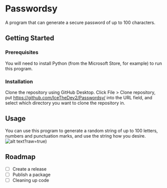 # Passwordsy
A program that can generate a secure password of up to 100 characters.

## Getting Started
### Prerequisites
You will need to install Python (from the Microsoft Store, for example) to run this program.

### Installation
Clone the repository using GitHub Desktop.
Click File > Clone repository, put https://github.com/IceTheDev2/Passwordsy/ into the URL field, and select which directory you want to clone the repository in.

## Usage
You can use this program to generate a random string of up to 100 letters, numbers and punctuation marks, and use the string how you desire.
![alt text](https://github.com/IceTheDev2/Passwordsy/blob/main/PasswordGenerator/Screenshots/1.png)?raw=true)

## Roadmap
- [ ] Create a release
- [ ] Publish a package
- [ ] Cleaning up code

